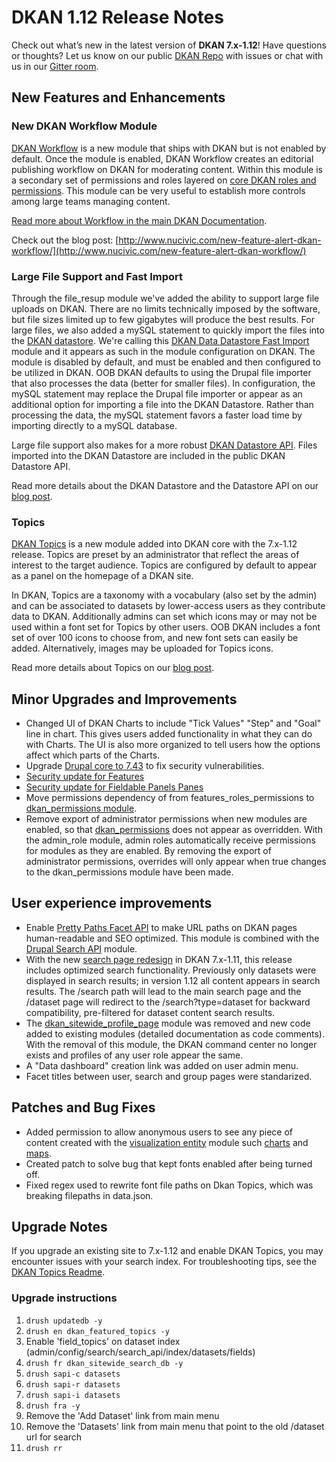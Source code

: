 # DKAN 1.12 Release Notes

Check out what’s new in the latest version of **DKAN 7.x-1.12**! Have questions or thoughts? Let us know on our public [DKAN Repo](https://github.com/NuCivic/dkan) with issues or chat with us in our [Gitter room](https://gitter.im/NuCivic/dkan?utm_source=badge&utm_medium=badge&utm_campaign=pr-badge&utm_content=badge). 

## New Features and Enhancements

### New DKAN Workflow Module

[DKAN Workflow](https://github.com/NuCivic/dkan_workflow) is a new module that ships with DKAN but is not enabled by default. Once the module is enabled, DKAN Workflow creates an editorial publishing workflow on DKAN for moderating content. Within this module is a secondary set of permissions and roles layered on [core DKAN roles and permissions](http://www.nucivic.com/dkan-roles-and-permissions-just-got-easier-in-the-latest-release/). This module can be very useful to establish more controls among large teams managing content. 

[Read more about Workflow in the main DKAN Documentation](http://docs.getdkan.com/dkan-documentation/dkan-features/dkan-workflow). 

Check out the blog post: [http://www.nucivic.com/new-feature-alert-dkan-workflow/](http://www.nucivic.com/new-feature-alert-dkan-workflow/)

### Large File Support and Fast Import

Through the file_resup module we've added the ability to support large file uploads on DKAN. There are no limits technically imposed by the software, but file sizes limited up to few gigabytes will produce the best results. For large files, we also added a mySQL statement to quickly import the files into the [DKAN datastore](https://github.com/NuCivic/dkan_datastore). We're calling this [DKAN Data Datastore Fast Import](https://github.com/NuCivic/dkan_datastore/tree/7.x-1.x/modules/dkan_datastore_fast_import) module and it appears as such in the module configuration on DKAN. The module is disabled by default, and must be enabled and then configured to be utilized in DKAN. OOB DKAN defaults to using the Drupal file importer that also processes the data (better for smaller files). In configuration, the mySQL statement may replace the Drupal file importer or appear as an additional option for importing a file into the DKAN Datastore. Rather than processing the data, the mySQL statement favors a faster load time by importing directly to a mySQL database. 

Large file support also makes for a more robust [DKAN Datastore API](https://github.com/NuCivic/dkan_datastore/tree/7.x-1.x/modules/dkan_datastore_api). Files imported into the DKAN Datastore are included in the public DKAN Datastore API. 

Read more details about the DKAN Datastore and the Datastore API on our [blog post](http://www.nucivic.com/dkan-datastore-enhancement-bigger-files-painless-import/).

### Topics

[DKAN Topics](https://github.com/NuCivic/dkan/tree/7.x-1.x/modules/dkan/dkan_topics) is a new module added into DKAN core with the 7.x-1.12 release. Topics are preset by an administrator that reflect the areas of interest to the target audience. Topics are configured by default to appear as a panel on the homepage of a DKAN site.

In DKAN, Topics are a taxonomy with a vocabulary (also set by the admin) and can be associated to datasets by lower-access users as they contribute data to DKAN. Additionally admins can set which icons may or may not be used within a font set for Topics by other users. OOB DKAN includes a font set of over 100 icons to choose from, and new font sets can easily be added. Alternatively, images may be uploaded for Topics icons. 

Read more details about Topics on our [blog post](http://www.nucivic.com/dkan-topics-feature-focus-data-and-reflect-citizen-interests/).

## Minor Upgrades and Improvements
- Changed UI of DKAN Charts to include "Tick Values" "Step" and "Goal" line in chart. This gives users added functionality in what they can do with Charts. The UI is also more organized to tell users how the options affect which parts of the Charts. 
- Upgrade [Drupal core to 7.43](https://www.drupal.org/drupal-7.43-release-notes) to fix security vulnerabilities.
- [Security update for Features](https://www.drupal.org/node/2705637)
- [Security update for Fieldable Panels Panes](https://www.drupal.org/node/2679589)
- Move permissions dependency of from features_roles_permissions to [dkan_permissions module](https://github.com/NuCivic/dkan/tree/7.x-1.x/modules/dkan/dkan_permissions). 
- Remove export of administrator permissions when new modules are enabled, so that [dkan_permissions](https://github.com/NuCivic/dkan/tree/7.x-1.x/modules/dkan/dkan_permissions) does not appear as overridden. With the admin_role module, admin roles automatically receive permissions for modules as they are enabled. By removing the export of administrator permissions, overrides will only appear when true changes to the dkan_permissions module have been made. 

## User experience improvements
- Enable [Pretty Paths Facet API](https://www.drupal.org/project/facetapi_pretty_paths) to make URL paths on DKAN pages human-readable and SEO optimized. This module is combined with the [Drupal Search API](https://www.drupal.org/project/search_api) module.  
- With the new [search page redesign](https://github.com/NuCivic/dkan/releases/tag/7.x-1.11) in DKAN 7.x-1.11, this release includes optimized search functionality. Previously only datasets were displayed in search results; in version 1.12 all content appears in search results. The /search path will lead to the main search page and the /dataset page will redirect to the /search?type=dataset for backward compatibility, pre-filtered for dataset content search results.
- The [dkan_sitewide_profile_page](https://github.com/NuCivic/dkan_sitewide_profile_page/blob/master/README.md) module was removed and new code added to existing modules (detailed documentation as code comments). With the removal of this module, the DKAN command center no longer exists and profiles of any user role appear the same. 
- A "Data dashboard" creation link was added on user admin menu.
- Facet titles between user, search and group pages were standarized.

## Patches and Bug Fixes
- Added permission to allow anonymous users to see any piece of content created with the [visualization entity](https://github.com/NuCivic/visualization_entity) module such [charts](https://github.com/NuCivic/visualization_entity_charts) and [maps](https://github.com/NuCivic/visualization_entity_maps).  
- Created patch to solve bug that kept fonts enabled after being turned off. 
- Fixed regex used to rewrite font file paths on Dkan Topics, which was breaking filepaths in data.json.

## Upgrade Notes

If you upgrade an existing site to 7.x-1.12 and enable DKAN Topics, you may encounter issues with your search index. For troubleshooting tips, see the [DKAN Topics Readme](https://github.com/NuCivic/dkan/blob/7.x-1.x/modules/dkan/dkan_topics/README.md).

### Upgrade instructions

1. `drush updatedb -y`
2. `drush en dkan_featured_topics -y`
3. Enable 'field_topics' on dataset index (admin/config/search/search_api/index/datasets/fields)
4. `drush fr dkan_sitewide_search_db -y`
5. `drush sapi-c datasets`
6. `drush sapi-r datasets`
7. `drush sapi-i datasets`
8. `drush fra -y`
9. Remove the 'Add Dataset' link from main menu
10. Remove the 'Datasets' link from main menu that point to the old /dataset url for search
11. `drush rr`

